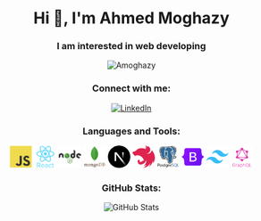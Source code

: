 <h1 align="center">Hi 👋, I'm Ahmed Moghazy </h1>
<h3 align="center">I am interested in web developing
</h3>

<p align="center">
  <img src="https://komarev.com/ghpvc/?username=Amoghazy&label=Profile%20views&color=0e75b6&style=flat" alt="Amoghazy" />
</p>
<h3 align="center">Connect with me:</h3>
<p align="center">
  <a href="https://www.linkedin.com/in/ahmedmoghazy22/"><img width="20px" src="https://raw.githubusercontent.com/rahuldkjain/github-profile-readme-generator/master/src/images/icons/Social/linked-in-alt.svg" alt="LinkedIn"></a>

<h3 align="center">Languages and Tools:</h3>
<p align="center">
  <img src="https://raw.githubusercontent.com/devicons/devicon/master/icons/javascript/javascript-original.svg" alt="JavaScript" width="40" height="40"/>
  <img src="https://raw.githubusercontent.com/devicons/devicon/master/icons/react/react-original-wordmark.svg" alt="React" width="40" height="40"/>
  <img src="https://raw.githubusercontent.com/devicons/devicon/master/icons/nodejs/nodejs-original-wordmark.svg" alt="Node.js" width="40" height="40"/>
  <img src="https://raw.githubusercontent.com/devicons/devicon/master/icons/mongodb/mongodb-original-wordmark.svg" alt="MongoDB" width="40" height="40"/>
  <img src="https://github.com/devicons/devicon/blob/master/icons/nextjs/nextjs-original.svg" alt="Next.js" width="40" height="40"/>
  <img src="https://github.com/devicons/devicon/blob/master/icons/nestjs/nestjs-original.svg" alt="NestJS" width="40" height="40"/>
  <img src="https://raw.githubusercontent.com/devicons/devicon/master/icons/postgresql/postgresql-original-wordmark.svg" alt="PostgreSQL" width="40" height="40"/>
  <img src="https://github.com/devicons/devicon/blob/master/icons/bootstrap/bootstrap-original.svg" alt="Bootstrap" width="40" height="40"/>
  <img src="https://github.com/devicons/devicon/blob/master/icons/tailwindcss/tailwindcss-original.svg" alt="Tailwind CSS" width="40" height="40"/>
  <img src="https://raw.githubusercontent.com/devicons/devicon/master/icons/graphql/graphql-plain-wordmark.svg" alt="GraphQL" width="40" height="40"/>
</p>
<h3 align="center">GitHub Stats:</h3>
<p align="center">
  <img src="https://github-readme-stats.vercel.app/api?username=Amoghazy&show_icons=true&theme=radical" alt="GitHub Stats" />
</p>
